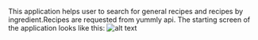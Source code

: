 This application helps user to search for general recipes and recipes by ingredient.Recipes are requested from yummly api. 
The starting screen of the application looks like this:
![alt text](https://github.com/us3rna/Recipes/tree/master/doc/download.png)
